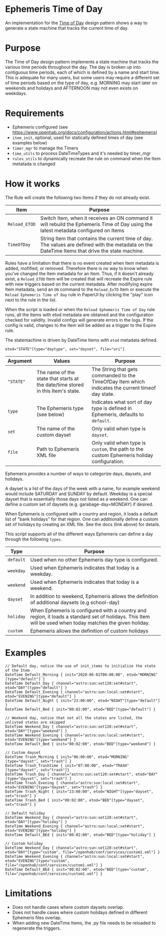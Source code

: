 # Ephemeris Time of Day
An implementation for the [Time of Day](https://community.openhab.org/t/design-pattern-time-of-day/15407) design pattern shows a way to generate a state machine that tracks the current time of day.

# Purpose
The Time of Day design pattern implements a state machine that tracks the various time periods throughout the day.
The day is broken up into contiguous time periods, each of which is defined by a name and start time.
This is adequate for many users, but some users may require a different set of time periods based on the type of day, e.g. MORNING may start later on weekends and holidays and AFTERNOON may not even exists on weekdays.

# Requirements

- Ephemeris configured (see https://www.openhab.org/docs/configuration/actions.html#ephemeris)
- `item_init`, optional, used for statically defined times of day (see examples below)
- `timer_mgr` to manage the Timers
- `time_utils` to process DateTimeTypes and it's needed by timer_mgr
- `rules_utils` to dynamically recreate the rule on command when the Item metatada is changed

# How it works
The Rule will create the following two Items if they do not already exist.

Item | Purpose
-|-
`Reload_ETOD` | Switch Item, when it receives an ON command it will rebuild the Ephemeris Time of Day using the latest metadata configured on Items
`TimeOfDay` | String Item that contains the current time of day. The values are defined with the metadata on the DateTime Items that drive the state machine.

Rules have a limitation that there is no event created when Item metadata is added, mofified, or removed.
Therefore there is no way to know when you've changed the Item metadata for an Item.
Thus, if it doesn't already exist, a `Reload_ETOD` Item will be created that will recreate the Expire rule with new triggers based on the current metadata.
After modifying expire Item metadata, send an `ON` command to the `Reload_ExTD` Item or execute the `Reload Ephemeris Time of Day` rule in PaperUI by clicking the "play" icon next to the rule in the list.

When the script is loaded or when the `Reload Ephemeris Time of Day` rule runs, all the Items with etod metadata are obtained and the configuration checked for validity.
Invalid configs will generate errors in the logs.
If the config is valid, changes to the Item will be added as a trigger to the Expire rule.

The statemachine is driven by DateTime Items with `etod` metadata defined.

```
etod="STATE"[type="daytype", set="dayset", file="uri"]
```

Argument | Values | Purpose
-|-|-
`"STATE"` | The name of the state that starts at the date/time stored in this Item's state. | The String that gets commanded to the TimeOfDay Item which indicates the current timeof day state.
`type` | The Ephemeris type (see below) | Indicates what sort of day type is defined in Ephemeris, defaults to `default`.
`set` | The name of the custom dayset | Only valid when type is `dayset`.
`file` | Path to Ephemeris XML file | Only valid when type is `custom`, the path to the custom Ephemeris holiday configuration.

Ephemeris provides a number of ways to categorize days, daysets, and holidays.

A dayset is a list of the days of the week with a name, for example weekend would include SATURDAY and SUNDAY by default.
Weekday is a special dayset that is essentially those days not listed as a weekend.
One can define a custom set of daysets (e.g. garabage-day=MONDAY) if desired.

When Ephemeris is configured with a country and region, it loads a default list of "bank holidays" for that region.
One can additionally define a custom set of holidays by creating an XML file.
See the docs (link above) for details.

This script supports all of the different ways Ephemeris can define a day through the following `types`.

Type | Purpose
-|-
`default` | Used when no other Ephemeris day type is configured.
`weekday` | Used when Ephemeris indicates that today is a weekday.
`weekend` | Used when Ephemeris indicates that today is a weekend.
`dayset` | In addition to weekend, Ephemeris allows the definition of additional daysets (e.g school-day)
`holiday` | When Ephemeris is configured with a country and region, it loads a standard set of holidays. This Item will be used when today matches the given holiday.
`custom` | Ephemeris allows the definition of custom holidays

# Examples

```
// Default day, notice the use of init_items to initialize the state of the Item
DateTime Default_Morning { init="2020-06-01T06:00:00", etod="MORNING"[type="default"] }
DateTime Default_Day { channel="astro:sun:set120:set#start", etod="DAY"[type="default"] }
DateTime Default_Evening { channel="astro:sun:local:set#start", etod="EVENING"[type="default"] }
DateTime Default_Night { init="23:00:00", etod="NIGHT"[type="default"] }
DateTime Default_Bed { init="00:02:00", etod="BED"[type="default"] }

// Weekend day, notice that not all the states are listed, the unlisted states are skipped
DateTime Weekend_Day { channel="astro:sun:set120:set#start", etod="DAY"[type="weekend"] }
DateTime Weekend_Evening { channel="astro:sun:local:set#start", etod="EVENING"[type="weekend"] }
DateTime Default_Bed { init="00:02:00", etod="BED"[type="weekend"] }

// Custom dayset
DateTime Trash_Morning { init="06:00:00", etod="MORNING"[type="dayset", set="trash"] }
DateTime Trash_Trashtime { init="07:00:00", etod="TRASH"[type="dayset", set="trash"]}
DateTime Trash_Day { channel="astro:sun:set120:set#start", etod="DAY"[type="dayset", set="trash"] }
DateTime Trash_Evening { channel="astro:sun:local:set#start", etod="EVENING"[type="dayset", set="trash"] }
DateTime Trash_Night { init="23:00:00", etod="NIGHT"[type="dayset", set="trash"] }
DateTime Trash_Bed { init="00:02:00", etod="BED"[type="dayset", set="trash"] }

// Default holiday
DateTime Weekend_Day { channel="astro:sun:set120:set#start", etod="DAY"[type="holiday"] }
DateTime Weekend_Evening { channel="astro:sun:local:set#start", etod="EVENING"[type="holiday"] }
DateTime Default_BEd { init="00:02:00", etod="BED"[type="holiday"] }

// Custom holiday
DateTime Weekend_Day { channel="astro:sun:set120:set#start", etod="DAY"[type="custom", file="/openhab/conf/services/custom1.xml"] }
DateTime Weekend_Evening { channel="astro:sun:local:set#start", etod="EVENING"[type="custom", file="/openhab/conf/services/custom1.xml"] }
DateTime Default_BEd { init="00:02:00", etod="BED"[type="custom", file="/openhab/conf/services/custom1.xml"] }
```

# Limitations
- Does not handle cases where custom daysets overlap.
- Does not handle cases where custom holidays defined in different Ephemeris files overlap.
- When adding new DateTime Items, the .py file needs to be reloaded to regenerate the triggers.
